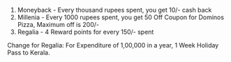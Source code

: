 1. Moneyback - Every thousand rupees spent, you get 10/- cash back
2. Millenia - Every 1000 rupees spent, you get 50 Off Coupon for Dominos Pizza, Maximum off is 200/-
3. Regalia - 4 Reward points for every 150/- spent

Change for Regalia:  For Expenditure of 1,00,000 in a year, 1 Week Holiday Pass to Kerala.
